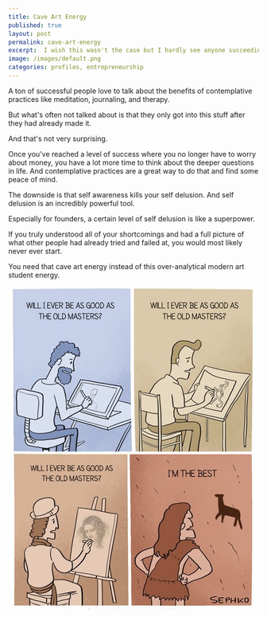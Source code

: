 ```yaml
---
title: Cave Art Energy
published: true
layout: post
permalink: cave-art-energy
excerpt:  I wish this wasn't the case but I hardly see anyone succeeding just from useful content alone. 
image: /images/default.png
categories: profiles, entrepreneurship
---
```


A ton of successful people love to talk about the benefits of contemplative practices like meditation, journaling, and therapy.

But what's often not talked about is that they only got into this stuff after they had already made it.

And that's not very surprising. 

Once you've reached a level of success where you no longer have to worry about money, you have a lot more time to think about the deeper questions in life. And contemplative practices are a great way to do that and find some peace of mind.

The downside is that self awareness kills your self delusion. And self delusion is an incredibly powerful tool.

Especially for founders, a certain level of self delusion is like a superpower. 

If you truly understood all of your shortcomings and had a full picture of what other people had already tried and failed at, you would most likely never ever start.

You need that cave art energy instead of this over-analytical modern art student energy.

![](/images/cave-art-energy.jpeg)
